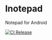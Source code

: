 # Inotepad

Notepad for Android

[![CI Release](https://github.com/IUnlimit/Inotepad/actions/workflows/android-gradle.yml/badge.svg)](https://github.com/IUnlimit/Inotepad/actions/workflows/android-gradle.yml)